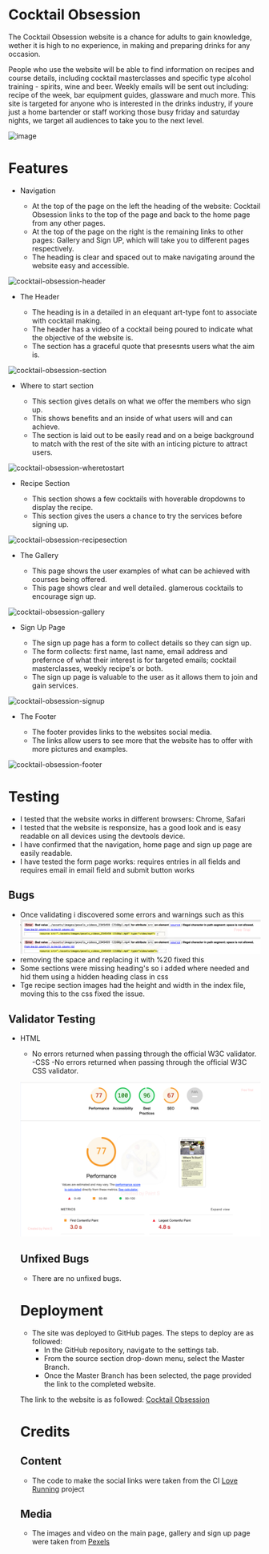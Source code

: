 # Cocktail Obsession

The Cocktail Obsession website is a chance for adults to gain knowledge, wether it is high to no experience, in making and preparing drinks for any occasion.

People who use the website will be able to find information on recipes and course details, including cocktail masterclasses and specific type alcohol training - spirits, wine and beer. Weekly emails will be sent out including: recipe of the week, bar equipment guides, glassware and much more. This site is targeted for anyone who is interested in the drinks industry, if youre just a home bartender or staff working those busy friday and saturday nights, we target all audiences to take you to the next level.

![image](https://github.com/tobycoleman3/cocktail-obsession/assets/160591772/d6f993fc-53f4-4a54-b3a5-a3ed7e35e46d)

# Features

- Navigation

  - At the top of the page on the left the heading of the website: Cocktail Obsession links to the top of the page and back to the home page from any other pages.
  - At the top of the page on the right is the remaining links to other pages: Gallery and Sign UP, which will take you to different pages respectively.
  - The heading is clear and spaced out to make navigating around the website easy and accessible.

![cocktail-obsession-header](https://github.com/tobycoleman3/cocktail-obsession/assets/160591772/dfc1ccbb-da7a-48c8-ae1a-2ae5734c056e)

- The Header

  - The heading is in a detailed in an elequant art-type font to associate with cocktail making.
  - The header has a video of a cocktail being poured to indicate what the objective of the website is.
  - The section has a graceful quote that presesnts users what the aim is.
 
![cocktail-obsession-section](https://github.com/tobycoleman3/cocktail-obsession/assets/160591772/7dd87da5-2eac-444e-be84-3026c61e3047)

- Where to start section

  - This section gives details on what we offer the members who sign up.
  - This shows benefits and an inside of what users will and can achieve.
  - The section is laid out to be easily read and on a beige background to match with the rest of the site with an inticing picture to attract users.
  

![cocktail-obsession-wheretostart](https://github.com/tobycoleman3/cocktail-obsession/assets/160591772/517b0d53-18d9-4824-906f-165a7545adc3)

- Recipe Section

  - This section shows a few cocktails with hoverable dropdowns to display the recipe.
  - This section gives the users a chance to try the services before signing up.

![cocktail-obsession-recipesection](https://github.com/tobycoleman3/cocktail-obsession/assets/160591772/a3fcef86-7e51-4961-b7c8-8b0a20b0d4de)

- The Gallery

  - This page shows the user examples of what can be achieved with courses being offered.
  - This page shows clear and well detailed. glamerous cocktails to encourage sign up.

![cocktail-obsession-gallery](https://github.com/tobycoleman3/cocktail-obsession/assets/160591772/7bb6079f-67a6-4ada-a7cf-c643f2ab1617)

- Sign Up Page

  - The sign up page has a form to collect details so they can sign up.
  - The form collects: first name, last name, email address and prefernce of what their interest is for targeted emails; cocktail masterclasses, weekly recipe's or both.
  - The sign up page is valuable to the user as it allows them to join and gain services.

![cocktail-obsession-signup](https://github.com/tobycoleman3/cocktail-obsession/assets/160591772/5f708935-2228-4249-84c9-c6b31db2c9f6)

- The Footer

  - The footer provides links to the websites social media.
  - The links allow users to see more that the website has to offer with more pictures and examples.

![cocktail-obsession-footer](https://github.com/tobycoleman3/cocktail-obsession/assets/160591772/38c1f2a3-c791-4812-a3c2-5108f32c7e37)

# Testing

- I tested that the website works in different browsers: Chrome, Safari
- I tested that the website is responsize, has a good look and is easy readable on all devices using the devtools device.
- I have confirmed that the navigation, home page and sign up page are easily readable.
- I have tested the form page works: requires entries in all fields and requires email in email field and submit button works

## Bugs

- Once validating i discovered some errors and warnings such as this
![error-image-1](assets/images/error-1.jpg)
- removing the space and replacing it with %20 fixed this
- Some sections were missing heading's so i added where needed and hid them using a hidden heading class in css
- Tge recipe section images had the height and width in the index file, moving this to the css fixed the issue.

## Validator Testing

- HTML
  - No errors returned when passing through the official W3C validator.
-CSS
  -No errors returned when passing through the official W3C CSS validator.

  ![lighthouse-score](assets/images/cocktail-obsession-lighthouse.jpg)

  ## Unfixed Bugs

  - There are no unfixed bugs.

  # Deployment

  - The site was deployed to GitHub pages. The steps to deploy are as followed:
    - In the GitHub repository, navigate to the settings tab.
    - From the source section drop-down menu, select the Master Branch.
    - Once the Master Branch has been selected, the page provided the link to the completed website.
  
  The link to the website is as followed: [Cocktail Obsession](https://tobycoleman3.github.io/cocktail-obsession/)

  # Credits

  ## Content 

  - The code to make the social links were taken from the CI [Love Running](https://github.com/Code-Institute-Org/love-running-2.0) project
  
  ## Media 

  - The images and video on the main page, gallery and sign up page were taken from [Pexels](https://www.pexels.com/)